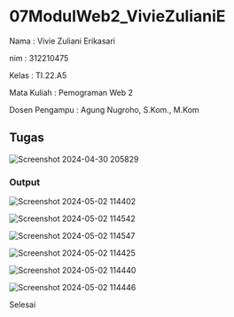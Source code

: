 # 07ModulWeb2_VivieZulianiE

Nama : Vivie Zuliani Erikasari

nim : 312210475

Kelas : TI.22.A5

Mata Kuliah : Pemograman Web 2

Dosen Pengampu : Agung Nugroho, S.Kom., M.Kom

## Tugas
![Screenshot 2024-04-30 205829](https://github.com/VivieZuliani/07ModulWeb2_VivieZulianiE/assets/130271255/271ce395-943c-4d2b-a0ab-0879555415e4)


### Output

![Screenshot 2024-05-02 114402](https://github.com/VivieZuliani/07ModulWeb2_VivieZulianiE/assets/130271255/c1d2574e-887a-4162-9078-49517142800b)

![Screenshot 2024-05-02 114542](https://github.com/VivieZuliani/07ModulWeb2_VivieZulianiE/assets/130271255/856dd08c-4e29-41ba-a3ed-b12e5932e31f)

![Screenshot 2024-05-02 114547](https://github.com/VivieZuliani/07ModulWeb2_VivieZulianiE/assets/130271255/25cf23f5-baf9-4ccf-a71f-c7c3405ccb35)

![Screenshot 2024-05-02 114425](https://github.com/VivieZuliani/07ModulWeb2_VivieZulianiE/assets/130271255/d9778d7a-5a73-4570-b1a4-85122be0b4e4)

![Screenshot 2024-05-02 114440](https://github.com/VivieZuliani/07ModulWeb2_VivieZulianiE/assets/130271255/2b3c226f-7c6b-4122-aca1-417082e22264)

![Screenshot 2024-05-02 114446](https://github.com/VivieZuliani/07ModulWeb2_VivieZulianiE/assets/130271255/dd73feeb-f5e6-4992-b645-4d66907a44fd)


Selesai

